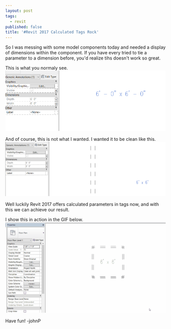 ```yaml
---
layout: post
tags:
  - revit
published: false
title: '#Revit 2017 Calculated Tags Rock'
---
```

So I was messing with some model components today and needed a display of dimensions within the component. If you have every tried to tie a parameter to a dimension before, you'd realize tihs doesn't work so great.

This is what you normaly see.
![wrong](/img/20170119-displayWrong.png "Wrong")


And of course, this is not what I wanted. I wanted it to be clean like this.
![right](/img/20170119-displayRight.png "RIGHT")

Well luckily Revit 2017 offers calculated parameters in tags now, and with this we can achieve our result.

I show this in action in the GIF below.
![inAction](/img/calculatedValuesDisplay.gif)

Have fun!
-johnP
